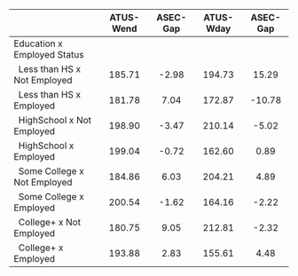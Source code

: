 
|                      |    ATUS-Wend |     ASEC-Gap |    ATUS-Wday |     ASEC-Gap |
| -------------------- | :----------: | :----------: | :----------: | :----------: |
| Education x Employed Status |              |              |              |              |
| &nbsp;&nbsp;Less than HS x Not Employed |       185.71 |        -2.98 |       194.73 |        15.29 |
| &nbsp;&nbsp;Less than HS x Employed |       181.78 |         7.04 |       172.87 |       -10.78 |
| &nbsp;&nbsp;HighSchool x Not Employed |       198.90 |        -3.47 |       210.14 |        -5.02 |
| &nbsp;&nbsp;HighSchool x Employed |       199.04 |        -0.72 |       162.60 |         0.89 |
| &nbsp;&nbsp;Some College x Not Employed |       184.86 |         6.03 |       204.21 |         4.89 |
| &nbsp;&nbsp;Some College x Employed |       200.54 |        -1.62 |       164.16 |        -2.22 |
| &nbsp;&nbsp;College+ x Not Employed |       180.75 |         9.05 |       212.81 |        -2.32 |
| &nbsp;&nbsp;College+ x Employed |       193.88 |         2.83 |       155.61 |         4.48 |

